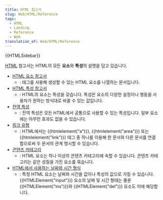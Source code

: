 ```yaml
---
title: HTML 참고서
slug: Web/HTML/Reference
tags:
  - HTML
  - Landing
  - Reference
  - Web
translation_of: Web/HTML/Reference
---
```

{{HTMLSidebar}}

[HTML](/ko/docs/Web/HTML) 참고서는 HTML의 모든 **요소**와 **특성**의 설명을 담고 있습니다.

- [HTML 요소 참고서](/ko/docs/Web/HTML/Element)
  - : 태그를 사용해 생성할 수 있는 HTML 요소를 나열하는 문서입니다.
- [HTML 특성 참고서](/ko/docs/Web/HTML/Attributes)
  - : HTML의 요소는 특성을 갖습니다. 특성은 요소의 다양한 설정이나 행동을 사용자가 원하는 방식대로 바꿀 수 있는 값입니다.
- [전역 특성](/ko/docs/Web/HTML/Global_attributes)
  - : 전역 특성은 모든 HTML에서 공통으로 사용할 수 있는 특성입니다. 일부 요소에는 아무런 효과도 없을 수 있습니다.
- [링크 유형](/ko/docs/Web/HTML/Link_types)
  - : HTML에서는 {{htmlelement("a")}}, {{htmlelement("area")}} 또는 {{htmlelement("link")}} 태그 중 하나를 이용해 한 문서와 다른 문서를 연결함으로써 두 문서의 관계 명시할 수 있습니다.
- [콘텐츠 카테고리](/ko/docs/Web/Guide/HTML/Content_categories)
  - : HTML 요소는 하나 이상의 콘텐츠 카테고리에 속할 수 있습니다. 콘텐츠 카테고리는 같은 성질을 가진 요소를 묶습니다.
- [HTML에서 사용하는 날짜와 시간 형식](/ko/docs/Web/HTML/Date_and_time_formats)
  - : 특정 HTML 요소는 날짜와 시간을 값이나 특성의 값으로 가질 수 있습니다. {{HTMLElement("input")}} 요소의 날짜 및 시간 형태는 물론 {{HTMLElement("ins")}}와 {{HTMLElement("del")}} 요소도 이에 해당합니다.
